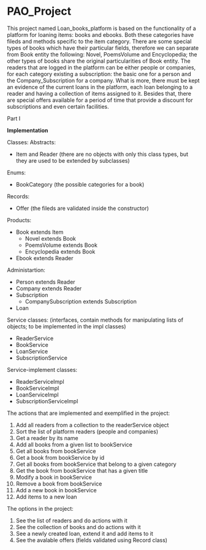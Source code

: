 # PAO_Project

  This project named Loan_books_platform is based on the functionality of a platform for loaning items: books and ebooks. Both these categories have fileds and methods specific to the item category. There are some special types of books which have their particular fields, therefore we can separate from Book entity the following: Novel, PoemsVolume and Encyclopedia; the other types of books share the original particularities of Book entity.
  The readers that are logged in the platform can be either people or companies, for each category existing a subscription: the basic one for a person and the Company_Subscription for a company. What is more, there must be kept an evidence of the current loans in the platform, each loan belonging to a reader and having a collection of items assigned to it. Besides that, there are special offers available for a period of time that provide a discount for subscriptions and even certain facilities.
  
  Part I
  
 **Implementation**

 Classes:
  Abstracts:
  - Item and Reader (there are no objects with only this class types, but they are used to be extended by subclasses)

  Enums:
  - BookCategory (the possible categories for a book)

  Records:
  - Offer (the fileds are validated inside the constructor)
  
  Products:
  - Book extends Item
      - Novel extends Book
      - PoemsVolume extends Book
      - Encyclopedia extends Book
   - Ebook extends Reader
   
  Administartion:
  - Person extends Reader
  - Company extends Reader
  - Subscription
      - CompanySubscription extends Subscription
  - Loan

Service classes: (interfaces, contain methods for manipulating lists of objects; to be implemented in the impl classes)
  - ReaderService
  - BookService
  - LoanService
  - SubscriptionService

Service-implement classes:
  - ReaderServiceImpl
  - BookServiceImpl
  - LoanServiceImpl
  - SubscriptionServiceImpl



The actions that are implemented and exemplified in the project:
1. Add all readers from a collection to the readerService object
2. Sort the list of platform readers (people and companies) 
3. Get a reader by its name
4. Add all books from a given list to bookService
5. Get all books from bookService
6. Get a book from bookService by id
7. Get all books from bookService that belong to a given category
8. Get the book from bookService that has a given title
9. Modify a book in bookService
10. Remove a book from bookService
11. Add a new book in bookService
12. Add items to a new loan


The options in the project:
1. See the list of readers and do actions with it
2. See the collection of books and do actions with it
3. See a newly created loan, extend it and add items to it
4. See the avalable offers (fields validated using Record class)

